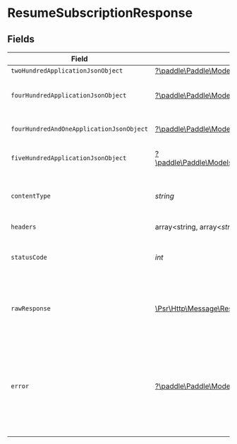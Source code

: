 # ResumeSubscriptionResponse


## Fields

| Field                                                                                                                                                                         | Type                                                                                                                                                                          | Required                                                                                                                                                                      | Description                                                                                                                                                                   |
| ----------------------------------------------------------------------------------------------------------------------------------------------------------------------------- | ----------------------------------------------------------------------------------------------------------------------------------------------------------------------------- | ----------------------------------------------------------------------------------------------------------------------------------------------------------------------------- | ----------------------------------------------------------------------------------------------------------------------------------------------------------------------------- |
| `twoHundredApplicationJsonObject`                                                                                                                                             | [?\paddle\Paddle\Models\Operations\ResumeSubscriptionResponseBody](../../Models/Operations/ResumeSubscriptionResponseBody.md)                                                 | :heavy_minus_sign:                                                                                                                                                            | OK                                                                                                                                                                            |
| `fourHundredApplicationJsonObject`                                                                                                                                            | [?\paddle\Paddle\Models\Operations\ResumeSubscriptionSubscriptionsResponseBody](../../Models/Operations/ResumeSubscriptionSubscriptionsResponseBody.md)                       | :heavy_minus_sign:                                                                                                                                                            | Error response for validation                                                                                                                                                 |
| `fourHundredAndOneApplicationJsonObject`                                                                                                                                      | [?\paddle\Paddle\Models\Operations\ResumeSubscriptionSubscriptionsResponseResponseBody](../../Models/Operations/ResumeSubscriptionSubscriptionsResponseResponseBody.md)       | :heavy_minus_sign:                                                                                                                                                            | General error response                                                                                                                                                        |
| `fiveHundredApplicationJsonObject`                                                                                                                                            | [?\paddle\Paddle\Models\Operations\ResumeSubscriptionSubscriptionsResponse500ResponseBody](../../Models/Operations/ResumeSubscriptionSubscriptionsResponse500ResponseBody.md) | :heavy_minus_sign:                                                                                                                                                            | General error response                                                                                                                                                        |
| `contentType`                                                                                                                                                                 | *string*                                                                                                                                                                      | :heavy_check_mark:                                                                                                                                                            | HTTP response content type for this operation                                                                                                                                 |
| `headers`                                                                                                                                                                     | array<string, array<*string*>>                                                                                                                                                | :heavy_check_mark:                                                                                                                                                            | N/A                                                                                                                                                                           |
| `statusCode`                                                                                                                                                                  | *int*                                                                                                                                                                         | :heavy_check_mark:                                                                                                                                                            | HTTP response status code for this operation                                                                                                                                  |
| `rawResponse`                                                                                                                                                                 | [\Psr\Http\Message\ResponseInterface](https://www.php-fig.org/psr/psr-7/#33-psrhttpmessageresponseinterface)                                                                  | :heavy_check_mark:                                                                                                                                                            | Raw HTTP response; suitable for custom response parsing                                                                                                                       |
| `error`                                                                                                                                                                       | [?\paddle\Paddle\Models\Shared\Error](../../Models/Shared/Error.md)                                                                                                           | :heavy_minus_sign:                                                                                                                                                            | If the subscription is locked and can not be changed. This happens 30 min before the renewal time.                                                                            |